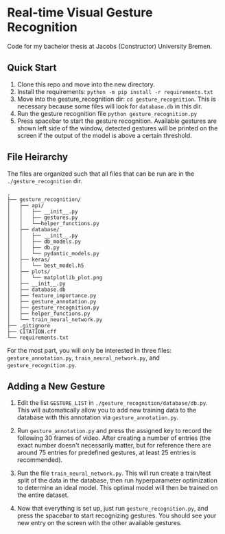 # Real-time Visual Gesture Recognition
Code for my bachelor thesis at Jacobs (Constructor) University Bremen.

## Quick Start

1. Clone this repo and move into the new directory.  
2. Install the requirements: `python -m pip install -r requirements.txt`
3. Move into the gesture_recognition dir: `cd gesture_recognition`. This is necessary because some files will look for `database.db` in this dir.
4. Run the gesture recognition file `python gesture_recognition.py`
5. Press spacebar to start the gesture recognition. Available gestures are shown left side of the window,
detected gestures will be printed on the screen if the output of the model is above a certain threshold. 

## File Heirarchy
The files are organized such that all files that can be run are in the `./gesture_recognition` dir.  

```
.  
├── gesture_recognition/  
│   ├── api/  
│   │   ├── __init__.py  
│   │   ├── gestures.py  
│   │   └──helper_functions.py 
│   ├── database/  
│   │   ├── __init__.py  
│   │   ├── db_models.py  
│   │   ├── db.py  
│   │   └── pydantic_models.py  
│   ├── keras/  
│   │   └── best_model.h5  
│   ├── plots/  
│   │   └── matplotlib_plot.png  
│   ├── __init__.py  
│   ├── database.db  
│   ├── feature_importance.py  
│   ├── gesture_annotation.py  
│   ├── gesture_recognition.py  
│   ├── helper_functions.py  
│   └── train_neural_network.py  
├── .gitignore  
├── CITATION.cff  
└── requirements.txt  
```

For the most part, you will only be interested in three files: `gesture_annotation.py`, `train_neural_network.py`, and `gesture_recognition.py`.  

## Adding a New Gesture

1. Edit the list `GESTURE_LIST` in `./gesture_recognition/database/db.py`.  
This will automatically allow you to add new training data to the database with this annotation via `gesture_annotation.py`.  

2. Run `gesture_annotation.py` and press the assigned key to record the following 30 frames of video.
After creating a number of entries (the exact number doesn't necessarily matter, but for reference there are around 75 entries 
for predefined gestures, at least 25 entries is recommended).  

3. Run the file `train_neural_network.py`. This will run create a train/test split of the data in the database, 
then run hyperparameter optimization to determine an ideal model. This optimal model will then be trained on the entire dataset.  

4. Now that everything is set up, just run `gesture_recognition.py`, and press the spacebar to start recognizing gestures. You should see your 
new entry on the screen with the other available gestures.
